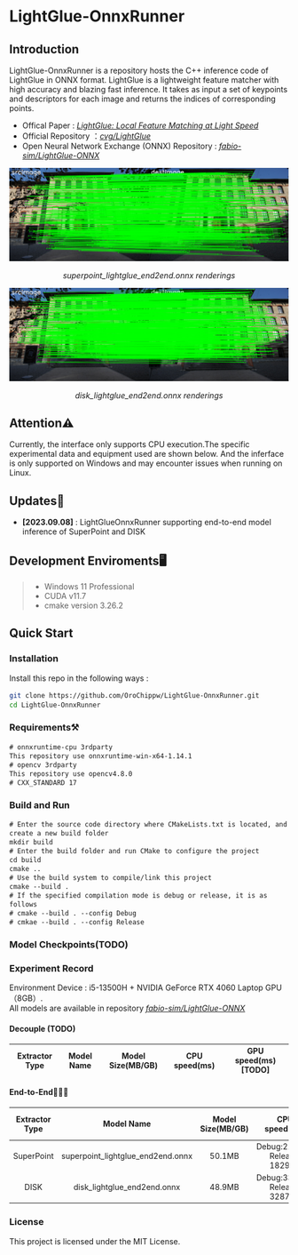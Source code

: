 # LightGlue-OnnxRunner
## Introduction
LightGlue-OnnxRunner is a repository hosts the C++ inference code of LightGlue in ONNX format. LightGlue is a lightweight feature matcher with high accuracy and blazing fast inference. It takes as input a set of keypoints and descriptors for each image and returns the indices of corresponding points.  
* Offical Paper : *[LightGlue: Local Feature Matching at Light Speed](https://arxiv.org/pdf/2306.13643.pdf)*  
* Official Repository ：*[cvg/LightGlue](https://github.com/cvg/LightGlue)*  
* Open Neural Network Exchange (ONNX) Repository : *[fabio-sim/LightGlue-ONNX](https://github.com/fabio-sim/LightGlue-ONNX)*  

![superpoint_lightglue_end2end效果图](assets/superpoint_lightglue_end2end.png)  
<p align="center">
<em>superpoint_lightglue_end2end.onnx renderings</em>
</p>  

![disk_lightglue_end2end效果图](assets/disk_lightglue_end2end.png)
<p align="center">
<em>disk_lightglue_end2end.onnx renderings</em>
</p>

## Attention⚠️  
Currently, the interface only supports CPU execution.The specific experimental data and equipment used are shown below. And the inferface is only supported on Windows and may encounter issues when running on Linux.

## Updates📰
- **[2023.09.08]** : LightGlueOnnxRunner supporting end-to-end model inference of SuperPoint and DISK  

## Development Enviroments🖥️
>  - Windows 11 Professional 
>  - CUDA v11.7
>  - cmake version 3.26.2

## Quick Start
### Installation
Install this repo in the following ways :  
```bash
git clone https://github.com/OroChippw/LightGlue-OnnxRunner.git
cd LightGlue-OnnxRunner
```
### Requirements⚒️
``` 
# onnxruntime-cpu 3rdparty
This repository use onnxruntime-win-x64-1.14.1
# opencv 3rdparty
This repository use opencv4.8.0
# CXX_STANDARD 17
```
### Build and Run
```
# Enter the source code directory where CMakeLists.txt is located, and create a new build folder
mkdir build
# Enter the build folder and run CMake to configure the project
cd build
cmake ..
# Use the build system to compile/link this project
cmake --build .
# If the specified compilation mode is debug or release, it is as follows
# cmake --build . --config Debug
# cmkae --build . --config Release
```
### Model Checkpoints(TODO)
### Experiment Record
Environment Device : i5-13500H + NVIDIA GeForce RTX 4060 Laptop GPU（8GB）.  
All models are available in repository *[fabio-sim/LightGlue-ONNX](https://github.com/fabio-sim/LightGlue-ONNX)*  
#### Decouple (TODO)
| Extractor Type | Model Name | Model Size(MB/GB) | CPU speed(ms) | GPU speed(ms)[TODO] | 
| :------------------:| :---------------: | :---------------: | :---------------: | :---------------: | 

#### End-to-End🌟🌟🌟
| Extractor Type | Model Name | Model Size(MB/GB) | CPU speed(ms) | GPU speed(ms)[TODO] | 
| :------------------:| :---------------: | :---------------: | :---------------: | :---------------: | 
| SuperPoint | superpoint_lightglue_end2end.onnx | 50.1MB | Debug:2181ms Release: 1829ms |    | 
| DISK | disk_lightglue_end2end.onnx | 48.9MB | Debug:3312ms Release: 3287ms |  | 

### License
This project is licensed under the MIT License.